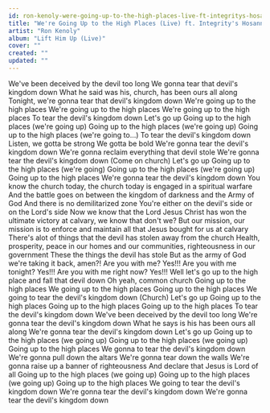 ```yaml
---
id: ron-kenoly-were-going-up-to-the-high-places-live-ft-integritys-hosanna-music
title: "We're Going Up to the High Places (Live) ft. Integrity's Hosanna! Music"
artist: "Ron Kenoly"
album: "Lift Him Up (Live)"
cover: ""
created: ""
updated: ""
---
```


We've been deceived by the devil too long
We gonna tear that devil's kingdom down
What he said was his, church, has been ours all along
Tonight, we're gonna tear that devil's kingdom down
We're going up to the high places
We're going up to the high places
We're going up to the high places
To tear the devil's kingdom down
Let's go up
Going up to the high places (we're going up)
Going up to the high places (we're going up)
Going up to the high places (we're going to...)
To tear the devil's kingdom down
Listen, we gotta be strong
We gotta be bold
We're gonna tear the devil's kingdom down
We're gonna reclaim everything that devil stole
We're gonna tear the devil's kingdom down
(Come on church) Let's go up
Going up to the high places (we're going)
Going up to the high places (we're going up)
Going up to the high places
We're gonna tear the devil's kingdom down
You know the church today, the church today is engaged in a spiritual warfare
And the battle goes on between the kingdom of darkness and the Army of God
And there is no demilitarized zone
You're either on the devil's side or on the Lord's side
Now we know that the Lord Jesus Christ has won the ultimate victory at calvary, we know that don't we?
But our mission, our mission is to enforce and maintain all that Jesus bought for us at calvary
There's alot of things that the devil has stolen away from the church
Health, prosperity, peace in our homes and our communities, righteousness in our government
These the things the devil has stole
But as the army of God we're taking it back, amen?!
Are you with me? Yes!!!
Are you with me tonight? Yes!!!
Are you with me right now? Yes!!!
Well let's go up to the high place and fall that devil down
Oh yeah, common church
Going up to the high places
We going up to the high places
Going up to the high places
We going to tear the devil's kingdom down
(Church) Let's go up
Going up to the high places
Going up to the high places
Going up to the high places
To tear the devil's kingdom down
We've been deceived by the devil too long
We're gonna tear the devil's kingdom down
What he says is his has been ours all along
We're gonna tear the devil's kingdom down
Let's go up
Going up to the high places (we going up)
Going up to the high places (we going up)
Going up to the high places
We gonna to tear the devil's kingdom down
We're gonna pull down the altars
We're gonna tear down the walls
We're gonna raise up a banner of righteousness
And declare that Jesus is Lord of all
Going up to the high places (we going up)
Going up to the high places (we going up)
Going up to the high places
We going to tear the devil's kingdom down
We're gonna tear the devil's kingdom down
We're gonna tear the devil's kingdom down
